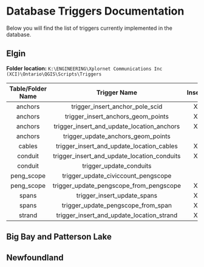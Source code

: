 # Database Triggers Documentation 

Below you will find the list of triggers currently implemented in the database. 

## Elgin

**Folder location:** `K:\ENGINEERING\Xplornet Communications Inc (XCI)\Ontario\QGIS\Scripts\Triggers`

| **Table/Folder Name** |               **Trigger Name**              | **Insert** | **Update** |
|:---------------------:|:-------------------------------------------:|:----------:|:----------:|
|        anchors        | trigger_insert_anchor_pole_scid             |      X     |            |
|        anchors        | trigger_insert_anchors_geom_points          |      X     |            |
|        anchors        | trigger_insert_and_update_location_anchors  |      X     |      X     |
|        anchors        | trigger_update_anchors_geom_points          |            |      X     |
|         cables        | trigger_insert_and_update_location_cables   |      X     |      X     |
|        conduit        | trigger_insert_and_update_location_conduits |      X     |      X     |
|        conduit        | trigger_update_conduits                     |            |      X     |
|       peng_scope      | trigger_update_civiccount_pengscope         |            |      X     |
|       peng_scope      | trigger_update_pengscope_from_pengscope     |      X     |      X     |
|         spans         | trigger_insert_update_spans                 |      X     |      X     |
|         spans         | trigger_update_pengscope_from_span          |      X     |      X     |
|         strand        | trigger_insert_and_update_location_strand   |      X     |      X     |

## Big Bay and Patterson Lake

## Newfoundland